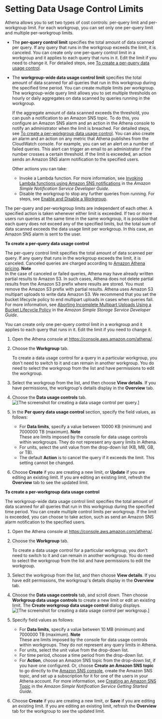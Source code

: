 # Setting Data Usage Control Limits<a name="workgroups-setting-control-limits-cloudwatch"></a>

 Athena allows you to set two types of cost controls: per\-query limit and per\-workgroup limit\. For each workgroup, you can set only one per\-query limit and multiple per\-workgroup limits\.
+ The **per\-query control limit** specifies the total amount of data scanned per query\. If any query that runs in the workgroup exceeds the limit, it is canceled\. You can create only one per\-query control limit in a workgroup and it applies to each query that runs in it\. Edit the limit if you need to change it\. For detailed steps, see [To create a per\-query data usage control](#configure-control-limit-per-query)\.
+ The **workgroup\-wide data usage control limit** specifies the total amount of data scanned for all queries that run in this workgroup during the specified time period\. You can create multiple limits per workgroup\. The workgroup\-wide query limit allows you to set multiple thresholds on hourly or daily aggregates on data scanned by queries running in the workgroup\. 

  If the aggregate amount of data scanned exceeds the threshold, you can push a notification to an Amazon SNS topic\. To do this, you configure an Amazon SNS alarm and an action in the Athena console to notify an administrator when the limit is breached\. For detailed steps, see [To create a per\-workgroup data usage control](#configure-control-limit-per-workgroup)\. You can also create an alarm and an action on any metric that Athena publishes from the CloudWatch console\. For example, you can set an alert on a number of failed queries\. This alert can trigger an email to an administrator if the number crosses a certain threshold\. If the limit is exceeded, an action sends an Amazon SNS alarm notification to the specified users\.

  Other actions you can take:
  + Invoke a Lambda function\. For more information, see [Invoking Lambda functions using Amazon SNS notifications](https://docs.aws.amazon.com/sns/latest/dg/sns-lambda-as-subscriber.html) in the *Amazon Simple Notification Service Developer Guide*\.
  + Disable the workgroup to stop any further queries from running\. For steps, see [Enable and Disable a Workgroup](workgroups-create-update-delete.md#workgroups-enabled-disabled)\.

The per\-query and per\-workgroup limits are independent of each other\. A specified action is taken whenever either limit is exceeded\. If two or more users run queries at the same time in the same workgroup, it is possible that each query does not exceed any of the specified limits, but the total sum of data scanned exceeds the data usage limit per workgroup\. In this case, an Amazon SNS alarm is sent to the user\. <a name="configure-control-limit-per-query"></a>

**To create a per\-query data usage control**

The per\-query control limit specifies the total amount of data scanned per query\. If any query that runs in the workgroup exceeds the limit, it is canceled\. Canceled queries are charged according to [Amazon Athena pricing](https://aws.amazon.com/athena/pricing/)\.
**Note**  
In the case of canceled or failed queries, Athena may have already written partial results to Amazon S3\. In such cases, Athena does not delete partial results from the Amazon S3 prefix where results are stored\. You must remove the Amazon S3 prefix with partial results\. Athena uses Amazon S3 multipart uploads to write data Amazon S3\. We recommend that you set the bucket lifecycle policy to end multipart uploads in cases when queries fail\. For more information, see [Aborting Incomplete Multipart Uploads Using a Bucket Lifecycle Policy](https://docs.aws.amazon.com/AmazonS3/latest/dev/mpuoverview.html#mpu-abort-incomplete-mpu-lifecycle-config) in the *Amazon Simple Storage Service Developer Guide*\.

You can create only one per\-query control limit in a workgroup and it applies to each query that runs in it\. Edit the limit if you need to change it\. 

1. Open the Athena console at [https://console\.aws\.amazon\.com/athena/](https://console.aws.amazon.com/athena/home)\.

1. Choose the **Workgroup** tab\.

   To create a data usage control for a query in a particular workgroup, you don't need to switch to it and can remain in another workgroup\. You do need to select the workgroup from the list and have permissions to edit the workgroup\.

1. Select the workgroup from the list, and then choose **View details**\. If you have permissions, the workgroup's details display in the **Overview** tab\.

1. Choose the **Data usage controls** tab\.  
![\[The screenshot for creating a data usage control per query.\]](http://docs.aws.amazon.com/athena/latest/ug/images/wg-per-query-data-usage-control.png)

1. In the **Per query data usage control** section, specify the field values, as follows:
   + For **Data limits**, specify a value between 10000 KB \(minimum\) and 7000000 TB \(maximum\)\.
**Note**  
These are limits imposed by the console for data usage controls within workgroups\. They do not represent any query limits in Athena\.
   + For units, select the unit value from the drop\-down list \(KB, MB, GB, or TB\)\.
   + The default **Action** is to cancel the query if it exceeds the limit\. This setting cannot be changed\.

1. Choose **Create** if you are creating a new limit, or **Update** if you are editing an existing limit\. If you are editing an existing limit, refresh the **Overview** tab to see the updated limit\.<a name="configure-control-limit-per-workgroup"></a>

**To create a per\-workgroup data usage control**

The workgroup\-wide data usage control limit specifies the total amount of data scanned for all queries that run in this workgroup during the specified time period\. You can create multiple control limits per workgroup\. If the limit is exceeded, you can choose to take action, such as send an Amazon SNS alarm notification to the specified users\.

1. Open the Athena console at [https://console\.aws\.amazon\.com/athena/](https://console.aws.amazon.com/athena/home)\.

1. Choose the **Workgroup** tab\.

   To create a data usage control for a particular workgroup, you don't need to switch to it and can remain in another workgroup\. You do need to select the workgroup from the list and have permissions to edit the workgroup\.

1. Select the workgroup from the list, and then choose **View details**\. If you have edit permissions, the workgroup's details display in the **Overview** tab\.

1. Choose the **Data usage controls** tab, and scroll down\. Then choose **Workgroup data usage controls** to create a new limit or edit an existing limit\. The **Create workgroup data usage control** dialog displays\.   
![\[The screenshot for creating a data usage control per workgroup.\]](http://docs.aws.amazon.com/athena/latest/ug/images/wg-create-data-usage-control.png)

1. Specify field values as follows:
   + For **Data limits**, specify a value between 10 MB \(minimum\) and 7000000 TB \(maximum\)\.
**Note**  
These are limits imposed by the console for data usage controls within workgroups\. They do not represent any query limits in Athena\.
   + For units, select the unit value from the drop\-down list\.
   + For time period, choose a time period from the drop\-down list\.
   + For **Action**, choose an Amazon SNS topic from the drop\-down list, if you have one configured\. Or, choose **Create an Amazon SNS topic** to go directly to the [Amazon SNS console](https://console.aws.amazon.com/sns/v2/home), create the Amazon SNS topic, and set up a subscription for it for one of the users in your Athena account\. For more information, see [Creating an Amazon SNS Topic](https://docs.aws.amazon.com/sns/latest/gsg/creating-an-sns-topic.html) in the *Amazon Simple Notification Service Getting Started Guide*\. 

1. Choose **Create** if you are creating a new limit, or **Save** if you are editing an existing limit\. If you are editing an existing limit, refresh the **Overview** tab for the workgroup to see the updated limit\.